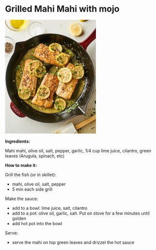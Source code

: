 # Grilled Mahi Mahi with mojo

![mahi](mahi.jpg)

**Ingredients:**

Mahi mahi, olive oil, salt, pepper, garlic, 1/4 cup lime juice, cilantro, green leaves (Arugula, spinach, etc)

**How to make it:**


Grill the fish (or in skillet):
* mahi, olive oil, salt, pepper
* 5 min each side grill

Make the sauce:
* add to a bowl: lime juice, salt, cilantro
*	add to a pot: olive oil, garlic, salt. Put on stove for a few minutes until golden
*	add hot pot into the bowl

Serve:
* serve the mahi on top green leaves and drizzel the hot sauce
